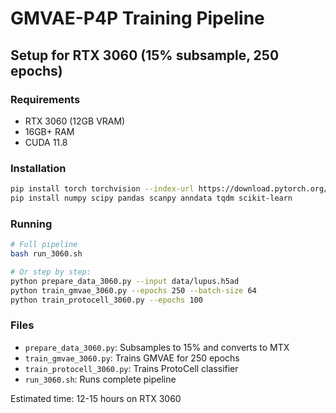 # GMVAE-P4P Training Pipeline

## Setup for RTX 3060 (15% subsample, 250 epochs)

### Requirements
- RTX 3060 (12GB VRAM)
- 16GB+ RAM
- CUDA 11.8

### Installation
```bash
pip install torch torchvision --index-url https://download.pytorch.org/whl/cu118
pip install numpy scipy pandas scanpy anndata tqdm scikit-learn
```

### Running
```bash
# Full pipeline
bash run_3060.sh

# Or step by step:
python prepare_data_3060.py --input data/lupus.h5ad
python train_gmvae_3060.py --epochs 250 --batch-size 64
python train_protocell_3060.py --epochs 100
```

### Files
- `prepare_data_3060.py`: Subsamples to 15% and converts to MTX
- `train_gmvae_3060.py`: Trains GMVAE for 250 epochs
- `train_protocell_3060.py`: Trains ProtoCell classifier
- `run_3060.sh`: Runs complete pipeline

Estimated time: 12-15 hours on RTX 3060